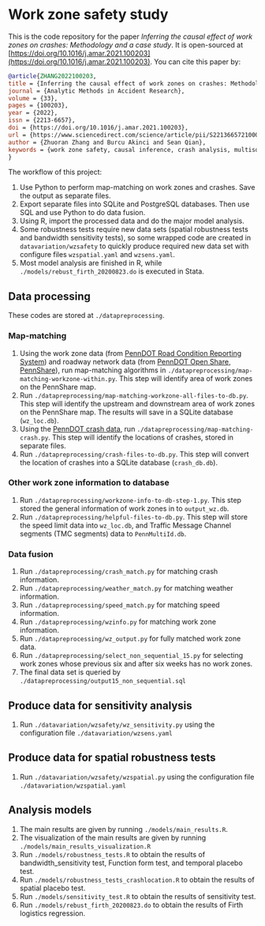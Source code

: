 # Work zone safety study

This is the code repository for the paper *Inferring the causal effect of work zones on crashes: Methodology and a case study*. It is open-sourced at
[https://doi.org/10.1016/j.amar.2021.100203](https://doi.org/10.1016/j.amar.2021.100203). You can cite this paper by:

```BibTeX
@article{ZHANG2022100203,
title = {Inferring the causal effect of work zones on crashes: Methodology and a case study},
journal = {Analytic Methods in Accident Research},
volume = {33},
pages = {100203},
year = {2022},
issn = {2213-6657},
doi = {https://doi.org/10.1016/j.amar.2021.100203},
url = {https://www.sciencedirect.com/science/article/pii/S2213665721000476},
author = {Zhuoran Zhang and Burcu Akinci and Sean Qian},
keywords = {work zone safety, causal inference, crash analysis, multisource data, rare event bias}
}
```

The workflow of this project:

1. Use Python to perform map-matching on work zones and crashes. Save the output as separate files.
2. Export separate files into SQLite and PostgreSQL databases. Then use SQL and use Python to do data fusion.
3. Using R, import the processed data and do the major model analysis.
4. Some robustness tests require new data sets (spatial robustness tests and bandwidth sensitivity tests), so some wrapped code are created in `datavariation/wzsafety` to quickly produce required new data set with configure files `wzspatial.yaml` and `wzsens.yaml`.
5. Most model analysis are finished in R, while `./models/rebust_firth_20200823.do` is executed in Stata.

## Data processing

These codes are stored at `./datapreprocessing`.

### Map-matching

1. Using the work zone data (from [PennDOT Road Condition Reporting System](https://www.penndot.gov/Doing-Business/OnlineServices/Pages/Developer-Resources-DocumentationAPI.aspx)) and roadway network data (from [PennDOT Open Share, PennShare](https://data-pennshare.opendata.arcgis.com/datasets/rmsseg-state-roads)), run map-matching algorithms in `./datapreprocessing/map-matching-workzone-within.py`. This step will identify area of work zones on the PennShare map.
2. Run `./datapreprocessing/map-matching-workzone-all-files-to-db.py`. This step will identify the upstream and downstream area of work zones on the PennShare map. The results will save in a SQLite database (`wz_loc.db`).
3. Using the [PennDOT crash data](https://pennshare.maps.arcgis.com/apps/webappviewer/index.html?id=8fdbf046e36e41649bbfd9d7dd7c7e7e), run `./datapreprocessing/map-matching-crash.py`. This step will identify the locations of crashes, stored in separate files.
4. Run `./datapreprocessing/crash-files-to-db.py`. This step will convert the location of crashes into a SQLite database (`crash_db.db`).

### Other work zone information to database

1. Run `./datapreprocessing/workzone-info-to-db-step-1.py`. This step stored the general information of work zones in to `output_wz.db`.
2. Run `./datapreprocessing/helpful-files-to-db.py`. This step will store the speed limit data into `wz_loc.db`, and Traffic Message Channel
segments (TMC segments) data to `PennMultiId.db`.

### Data fusion

1. Run `./datapreprocessing/crash_match.py` for matching crash information.
2. Run `./datapreprocessing/weather_match.py` for matching weather information.
3. Run `./datapreprocessing/speed_match.py` for matching speed information.
4. Run `./datapreprocessing/wzinfo.py` for matching work zone information.
5. Run `./datapreprocessing/wz_output.py` for fully matched work zone data.
6. Run `./datapreprocessing/select_non_sequential_15.py` for selecting work zones whose previous six and after six weeks has no work zones.
7. The final data set is queried by `./datapreprocessing/output15_non_sequential.sql`

## Produce data for sensitivity analysis

1. Run `./datavariation/wzsafety/wz_sensitivity.py` using the configuration file `./datavariation/wzsens.yaml`

## Produce data for spatial robustness tests

1. Run `./datavariation/wzsafety/wzspatial.py` using the configuration file `./datavariation/wzspatial.yaml`

## Analysis models

1. The main results are given by running `./models/main_results.R`.
2. The visualization of the main results are given by running `./models/main_results_visualization.R`
3. Run `./models/robustness_tests.R` to obtain the results of bandwidth_sensitivity test, Function form test, and temporal placebo test.
4. Run `./models/robustness_tests_crashlocation.R` to obtain the results of spatial placebo test.
5. Run `./models/sensitivity_test.R` to obtain the results of sensitivity test.
6. Run `./models/rebust_firth_20200823.do` to obtain the results of Firth logistics regression.
